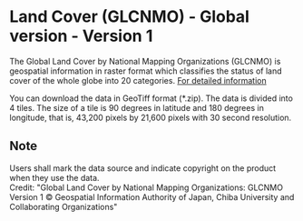 # Land Cover (GLCNMO) - Global version - Version 1

The Global Land Cover by National Mapping Organizations (GLCNMO) is geospatial information in raster format which classifies the status of land cover of the whole globe into 20 categories. [For detailed information](https://globalmaps.github.io/glcnmo.html)

You can download the data in GeoTiff format (*.zip).
The data is divided into 4 tiles. The size of a tile is 90 degrees in latitude and 180 degrees in longitude, that is, 43,200 pixels by 21,600 pixels with 30 second resolution.

## Note
Users shall mark the data source and indicate copyright on the product when they use the data.  
Credit: "Global Land Cover by National Mapping Organizations: GLCNMO Version 1 © Geospatial Information Authority of Japan, Chiba University and Collaborating Organizations"  
